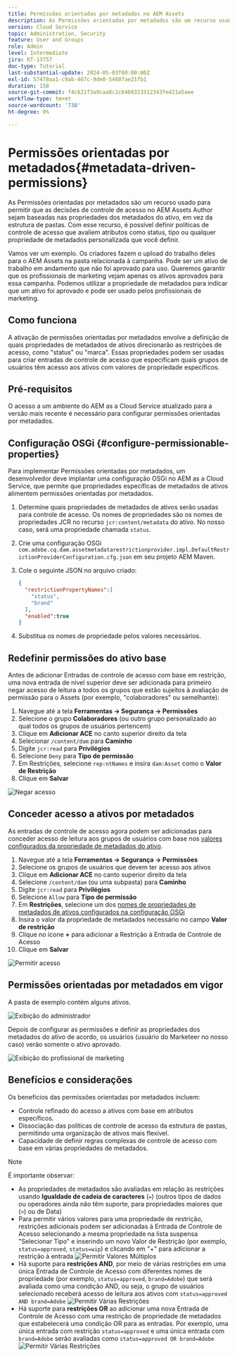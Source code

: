 ```yaml
---
title: Permissões orientadas por metadados no AEM Assets
description: As Permissões orientadas por metadados são um recurso usado para restringir o acesso com base nas propriedades dos metadados do ativo, em vez da estrutura de pastas.
version: Cloud Service
topic: Administration, Security
feature: User and Groups
role: Admin
level: Intermediate
jira: KT-13757
doc-type: Tutorial
last-substantial-update: 2024-05-03T00:00:00Z
exl-id: 57478aa1-c9ab-467c-9de0-54807ae21fb1
duration: 158
source-git-commit: f4c621f3a9caa8c2c64b8323312343fe421a5aee
workflow-type: tm+mt
source-wordcount: '738'
ht-degree: 0%

---
```


# Permissões orientadas por metadados{#metadata-driven-permissions}

As Permissões orientadas por metadados são um recurso usado para permitir que as decisões de controle de acesso no AEM Assets Author sejam baseadas nas propriedades dos metadados do ativo, em vez da estrutura de pastas. Com esse recurso, é possível definir políticas de controle de acesso que avaliem atributos como status, tipo ou qualquer propriedade de metadados personalizada que você definir.

Vamos ver um exemplo. Os criadores fazem o upload do trabalho deles para o AEM Assets na pasta relacionada à campanha. Pode ser um ativo de trabalho em andamento que não foi aprovado para uso. Queremos garantir que os profissionais de marketing vejam apenas os ativos aprovados para essa campanha. Podemos utilizar a propriedade de metadados para indicar que um ativo foi aprovado e pode ser usado pelos profissionais de marketing.

## Como funciona

A ativação de permissões orientadas por metadados envolve a definição de quais propriedades de metadados de ativos direcionarão as restrições de acesso, como &quot;status&quot; ou &quot;marca&quot;. Essas propriedades podem ser usadas para criar entradas de controle de acesso que especificam quais grupos de usuários têm acesso aos ativos com valores de propriedade específicos.

## Pré-requisitos

O acesso a um ambiente do AEM as a Cloud Service atualizado para a versão mais recente é necessário para configurar permissões orientadas por metadados.

## Configuração OSGi {#configure-permissionable-properties}

Para implementar Permissões orientadas por metadados, um desenvolvedor deve implantar uma configuração OSGi no AEM as a Cloud Service, que permite que propriedades específicas de metadados de ativos alimentem permissões orientadas por metadados.

1. Determine quais propriedades de metadados de ativos serão usadas para controle de acesso. Os nomes de propriedades são os nomes de propriedades JCR no recurso `jcr:content/metadata` do ativo. No nosso caso, será uma propriedade chamada `status`.
1. Crie uma configuração OSGi `com.adobe.cq.dam.assetmetadatarestrictionprovider.impl.DefaultRestrictionProviderConfiguration.cfg.json` em seu projeto AEM Maven.
1. Cole o seguinte JSON no arquivo criado:

   ```json
   {
     "restrictionPropertyNames":[
       "status",
       "brand"
     ],
     "enabled":true
   }
   ```

1. Substitua os nomes de propriedade pelos valores necessários.

## Redefinir permissões do ativo base

Antes de adicionar Entradas de controle de acesso com base em restrição, uma nova entrada de nível superior deve ser adicionada para primeiro negar acesso de leitura a todos os grupos que estão sujeitos à avaliação de permissão para o Assets (por exemplo, &quot;colaboradores&quot; ou semelhante):

1. Navegue até a tela __Ferramentas → Segurança → Permissões__
1. Selecione o grupo __Colaboradores__ (ou outro grupo personalizado ao qual todos os grupos de usuários pertencem)
1. Clique em __Adicionar ACE__ no canto superior direito da tela
1. Selecionar `/content/dam` para __Caminho__
1. Digite `jcr:read` para __Privilégios__
1. Selecione `Deny` para __Tipo de permissão__
1. Em Restrições, selecione `rep:ntNames` e insira `dam:Asset` como o __Valor de Restrição__
1. Clique em __Salvar__

![Negar acesso](./assets/metadata-driven-permissions/deny-access.png)

## Conceder acesso a ativos por metadados

As entradas de controle de acesso agora podem ser adicionadas para conceder acesso de leitura aos grupos de usuários com base nos [valores configurados da propriedade de metadados do ativo](#configure-permissionable-properties).

1. Navegue até a tela __Ferramentas → Segurança → Permissões__
1. Selecione os grupos de usuários que devem ter acesso aos ativos
1. Clique em __Adicionar ACE__ no canto superior direito da tela
1. Selecione `/content/dam` (ou uma subpasta) para __Caminho__
1. Digite `jcr:read` para __Privilégios__
1. Selecione `Allow` para __Tipo de permissão__
1. Em __Restrições__, selecione um dos [nomes de propriedades de metadados de ativos configurados na configuração OSGi](#configure-permissionable-properties)
1. Insira o valor da propriedade de metadados necessário no campo __Valor de restrição__
1. Clique no ícone __+__ para adicionar a Restrição à Entrada de Controle de Acesso
1. Clique em __Salvar__

![Permitir acesso](./assets/metadata-driven-permissions/allow-access.png)

## Permissões orientadas por metadados em vigor

A pasta de exemplo contém alguns ativos.

![Exibição do administrador](./assets/metadata-driven-permissions/admin-view.png)

Depois de configurar as permissões e definir as propriedades dos metadados do ativo de acordo, os usuários (usuário do Marketeer no nosso caso) verão somente o ativo aprovado.

![Exibição do profissional de marketing](./assets/metadata-driven-permissions/marketeer-view.png)

## Benefícios e considerações

Os benefícios das permissões orientadas por metadados incluem:

- Controle refinado do acesso a ativos com base em atributos específicos.
- Dissociação das políticas de controle de acesso da estrutura de pastas, permitindo uma organização de ativos mais flexível.
- Capacidade de definir regras complexas de controle de acesso com base em várias propriedades de metadados.

>[!NOTE]
>
> É importante observar:
> 
> - As propriedades de metadados são avaliadas em relação às restrições usando __Igualdade de cadeia de caracteres__ (`=`) (outros tipos de dados ou operadores ainda não têm suporte, para propriedades maiores que (`>`) ou de Data)
> - Para permitir vários valores para uma propriedade de restrição, restrições adicionais podem ser adicionadas à Entrada de Controle de Acesso selecionando a mesma propriedade na lista suspensa &quot;Selecionar Tipo&quot; e inserindo um novo Valor de Restrição (por exemplo, `status=approved`, `status=wip`) e clicando em &quot;+&quot; para adicionar a restrição à entrada
> ![Permitir Valores Múltiplos](./assets/metadata-driven-permissions/allow-multiple-values.png)
> - Há suporte para __restrições AND__, por meio de várias restrições em uma única Entrada de Controle de Acesso com diferentes nomes de propriedade (por exemplo, `status=approved`, `brand=Adobe`) que será avaliada como uma condição AND, ou seja, o grupo de usuários selecionado receberá acesso de leitura aos ativos com `status=approved AND brand=Adobe`
> ![Permitir Várias Restrições](./assets/metadata-driven-permissions/allow-multiple-restrictions.png)
> - Há suporte para __restrições OR__ ao adicionar uma nova Entrada de Controle de Acesso com uma restrição de propriedade de metadados que estabelecerá uma condição OR para as entradas. Por exemplo, uma única entrada com restrição `status=approved` e uma única entrada com `brand=Adobe` serão avaliadas como `status=approved OR brand=Adobe`
> ![Permitir Várias Restrições](./assets/metadata-driven-permissions/allow-multiple-aces.png)
